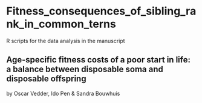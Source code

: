 # Fitness_consequences_of_sibling_rank_in_common_terns

R scripts for the data analysis in the manuscript

## Age-specific fitness costs of a poor start in life: a balance between disposable soma and disposable offspring

by Oscar Vedder, Ido Pen & Sandra Bouwhuis

